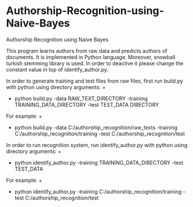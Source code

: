 # Authorship-Recognition-using-Naive-Bayes
Authorship Recognition using Naive Bayes

This program learns authors from raw data and predicts authors of documents. It is implemented in Python language.
Moreover, snowball turkish stemming library is used. In order to deactive it please change the constant value in top of identify_author.py.

In order to generate training and test files from raw files, first run build.py with python using directory arguments:
+
+  python build.py -data RAW_TEXT_DIRECTORY -training TRAINING_DATA_DIRECTORY -test TEST_DATA DIRECTORY

For example:
+
+ python build.py -data C:/authorship_recognition/raw_texts -training C:/authorship_recognition/training -test C:/authorship_recognition/test

In order to run recognition system, run identify_author.py with python using directory arguments:
+
+  python identify_author.py -training TRAINING_DATA_DIRECTORY -test TEST_DATA

For example:
+
+  python identify_author.py -training C:/authorship_recognition/training -test C:/authorship_recognition/test
